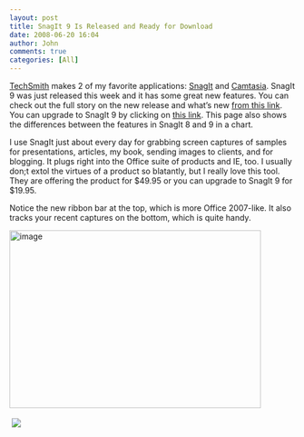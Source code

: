 ```yaml
---
layout: post
title: SnagIt 9 Is Released and Ready for Download
date: 2008-06-20 16:04
author: John
comments: true
categories: [All]
---
```

<p><a href="http://www.techsmith.com/">TechSmith</a> makes 2 of my favorite applications: <a href="http://www.techsmith.com/screen-capture.asp">SnagIt</a> and <a href="http://www.techsmith.com/camtasia.asp">Camtasia</a>. SnagIt 9 was just released this week and it has some great new features. You can check out the full story on the new release and what’s new <a href="http://www.techsmith.com/snagit/whatsnew.asp?cmp=sn9b&amp;emc=sn9rb&amp;att=wnp">from this link</a>. You can upgrade to SnagIt 9 by clicking on <a href="http://www.techsmith.com/snagit/upgrade/upgradepost.asp?verinst=8.2.3&amp;lang=enu&amp;target=snagpurchaseupgrade&amp;verreg=8.2.1&amp;lic=Single&amp;license=Single&amp;Mcode=none">this link</a>. This page also shows the differences between the features in SnagIt 8 and 9 in a chart. </p>  <p>I use SnagIt just about every day for grabbing screen captures of samples for presentations, articles, my book, sending images to clients, and for blogging. It plugs right into the Office suite of products and IE, too. I usually don;t extol the virtues of a product so blatantly, but I really love this tool. They are offering the product for $49.95 or you can upgrade to SnagIt 9 for $19.95.</p>  <p>Notice the new ribbon bar at the top, which is more Office 2007-like. It also tracks your recent captures on the bottom, which is quite handy.</p>  <p><a href="/wp-content/uploads/files/media/image/WindowsLiveWriter/SnagIt9IsReleasedandReadyforDownload_DD80/image_2.png"><img title="image" style="border-right: 0px; border-top: 0px; border-left: 0px; border-bottom: 0px" height="313" alt="image" src="/wp-content/uploads/files/media/image/WindowsLiveWriter/SnagIt9IsReleasedandReadyforDownload_DD80/image_thumb.png" width="443" border="0" /></a></p><div class="wlWriterHeaderFooter" style="text-align:left; margin:0px; padding:4px 4px 4px 4px;"><a href="http://www.dotnetkicks.com/kick/?url=/all/snagit-9-is-released-and-ready-for-download/"><img src="http://www.dotnetkicks.com/Services/Images/KickItImageGenerator.ashx?url=/all/snagit-9-is-released-and-ready-for-download/&amp;bgcolor=0080C0&amp;fgcolor=FFFFFF&amp;border=000000&amp;cbgcolor=D4E1ED&amp;cfgcolor=000000" border="0/"></a></div><div class="wlWriterHeaderFooter" style="text-align:left; margin:0px; padding:4px 4px 4px 4px;"><script type="text/javascript">var dzone_url = '/all/snagit-9-is-released-and-ready-for-download/';</script><script type="text/javascript">var dzone_title = 'SnagIt 9 Is Released and Ready for Download';</script><script type="text/javascript">var dzone_blurb = 'SnagIt 9 Is Released and Ready for Download';</script><script type="text/javascript">var dzone_style = '1';</script><script language="javascript" src="http://widgets.dzone.com/widgets/zoneit.js"></script> </div>

